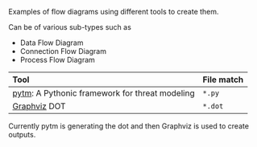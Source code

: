 Examples of flow diagrams using different tools to create them.

Can be of various sub-types such as 
* Data Flow Diagram
* Connection Flow Diagram
* Process Flow Diagram

Tool | File match |
:--- | :---
| [pytm](https://github.com/izar/pytm/): A Pythonic framework for threat modeling | `*.py` |
| [Graphviz](https://graphviz.gitlab.io/) DOT | `*.dot` |

Currently pytm is generating the dot and then Graphviz is used to create outputs.
